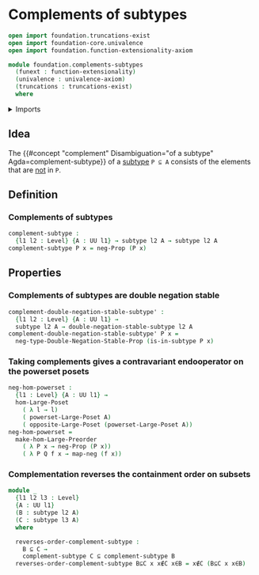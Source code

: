# Complements of subtypes

```agda
open import foundation.truncations-exist
open import foundation-core.univalence
open import foundation.function-extensionality-axiom

module foundation.complements-subtypes
  (funext : function-extensionality)
  (univalence : univalence-axiom)
  (truncations : truncations-exist)
  where
```

<details><summary>Imports</summary>

```agda
open import foundation.decidable-propositions funext univalence truncations
open import foundation.decidable-subtypes funext univalence truncations
open import foundation.double-negation-stable-propositions funext univalence truncations
open import foundation.full-subtypes funext univalence truncations
open import foundation.negation funext
open import foundation.postcomposition-functions funext
open import foundation.powersets funext univalence truncations
open import foundation.propositional-truncations funext univalence
open import foundation.unions-subtypes funext univalence truncations
open import foundation.universe-levels

open import foundation-core.function-types
open import foundation-core.subtypes funext

open import logic.double-negation-stable-subtypes funext univalence truncations

open import order-theory.large-posets funext univalence truncations
open import order-theory.opposite-large-posets funext univalence truncations
open import order-theory.order-preserving-maps-large-posets funext univalence truncations
open import order-theory.order-preserving-maps-large-preorders funext univalence truncations
open import order-theory.order-preserving-maps-posets funext univalence truncations
open import order-theory.order-preserving-maps-preorders funext univalence truncations
open import order-theory.posets funext univalence truncations
```

</details>

## Idea

The
{{#concept "complement" Disambiguation="of a subtype" Agda=complement-subtype}}
of a [subtype](foundation-core.subtypes.md) `P ⊆ A` consists of the elements
that are [not](foundation-core.negation.md) in `P`.

## Definition

### Complements of subtypes

```agda
complement-subtype :
  {l1 l2 : Level} {A : UU l1} → subtype l2 A → subtype l2 A
complement-subtype P x = neg-Prop (P x)
```

## Properties

### Complements of subtypes are double negation stable

```agda
complement-double-negation-stable-subtype' :
  {l1 l2 : Level} {A : UU l1} →
  subtype l2 A → double-negation-stable-subtype l2 A
complement-double-negation-stable-subtype' P x =
  neg-type-Double-Negation-Stable-Prop (is-in-subtype P x)
```

### Taking complements gives a contravariant endooperator on the powerset posets

```agda
neg-hom-powerset :
  {l1 : Level} {A : UU l1} →
  hom-Large-Poset
    ( λ l → l)
    ( powerset-Large-Poset A)
    ( opposite-Large-Poset (powerset-Large-Poset A))
neg-hom-powerset =
  make-hom-Large-Preorder
    ( λ P x → neg-Prop (P x))
    ( λ P Q f x → map-neg (f x))
```

### Complementation reverses the containment order on subsets

```agda
module _
  {l1 l2 l3 : Level}
  {A : UU l1}
  (B : subtype l2 A)
  (C : subtype l3 A)
  where

  reverses-order-complement-subtype :
    B ⊆ C →
    complement-subtype C ⊆ complement-subtype B
  reverses-order-complement-subtype B⊆C x x∉C x∈B = x∉C (B⊆C x x∈B)
```
